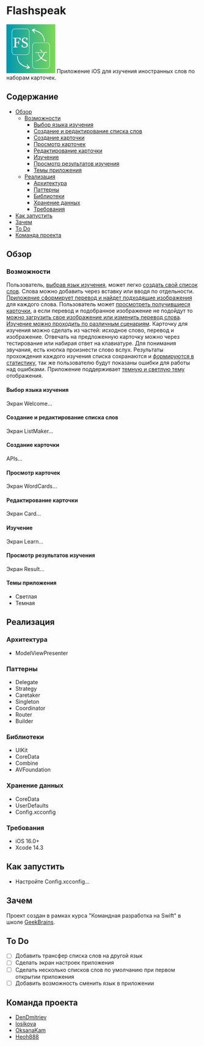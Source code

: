 # Flashspeak
<img src="FlashSpeak/FlashSpeak/Resources/Assets.xcassets/AppIcon.appiconset/256.png" width="128">
Приложение iOS для изучения иностранных слов по наборам карточек.

## Содержание
- [Обзор](#обзор)
    - [Возможности](#возможности)
       - [Выбор языка изучения](#выбор-языка-изучения)
       - [Создание и редактирование списка слов](#создание-и-редактирование-списка-слов)
       - [Создание карточки](#создание-карточки)
       - [Просмотр карточек](#просмотр-карточек)
       - [Редактирование карточки](#редактирование-карточки)
       - [Изучение](#изучение)
       - [Просмотр результатов изучения](#просмотр-результатов-изучения)
       - [Темы приложения](#темы-приложения)
    - [Реализация](#реализация)
       - [Архитектура](#архитектура)
       - [Паттерны](#паттерны)
       - [Библиотеки](#библиотеки)
       - [Хранение данных](#хранение-данных)
       - [Требования](#требования)
- [Как запустить](#как-запустить)
- [Зачем](#зачем)
- [To Do](#to-do)
- [Команда проекта](#команда-проекта)

## Обзор

### Возможности
Пользователь, [выбрав язык изучения](#выбор-языка-изучения), может легко [создать свой список слов](#создание-и-редактирование-списка-слов). Слова можно добавить через вставку или вводя по отдельности. [Приложение сформирует перевод и найдет подходящие изображения](#создание-карточки) для каждого слова. Пользователь может [просмотреть получившиеся карточки](#просмотр-карточек), а если перевод и подобранное изображение не подойдут то [можно загрузить свое изображение или изменить перевод слова](#редактирование-карточки). [Изучение можно проходить по различным сценариям](#изучение). Карточку для изучения можно сделать из частей: исходное слово, перевод и изображение. Отвечать на предложенную карточку можно через тестирование или набирая ответ на клавиатуре. Для понимания звучания, есть кнопка произнести слово вслух. Результаты прохождения каждого изучения списка сохранаются и [формируются в статистику](#просмотр-результатов-изучения), так же пользователю будут показаны ошибки для работы над ошибками. Приложение поддерживает [темную и светлую тему](#темы-приложения) отображения.

#### Выбор языка изучения
Экран Welcome...

#### Создание и редактирование списка слов
Экран ListMaker...

#### Создание карточки
APIs...

#### Просмотр карточек
Экран WordCards...

#### Редактирование карточки
Экран Card...

#### Изучение
Экран Learn...

#### Просмотр результатов изучения
Экран Result...

#### Темы приложения
- Светлая
- Темная

## Реализация

### Архитектура
 - ModelViewPresenter

### Паттерны
 - Delegate
 - Strategy
 - Caretaker
 - Singleton
 - Coordinator
 - Router
 - Builder

### Библиотеки
- UIKit
- CoreData
- Combine
- AVFoundation 

### Хранение данных
- CoreData
- UserDefaults
- Config.xcconfig

### Требования
- iOS 16.0+
- Xcode 14.3

## Как запустить
- Настройте Config.xcconfig...

## Зачем
Проект создан в рамках курса "Командная разработка на Swift" в школе [GeekBrains](https://gb.ru).

## To Do
- [ ] Добавить трансфер списка слов на другой язык
- [ ] Сделать экран настроек приложения
- [ ] Сделать несколько списков слов по умолчанию при первом открытии приложения
- [ ] Добавить возможность сменить язык в приложении

## Команда проекта
- [DenDmitriev](https://github.com/DenDmitriev)
- [losikova](https://github.com/losikova)
- [OksanaKam](https://github.com/OksanaKam)
- [Heoh888](https://github.com/Heoh888)
